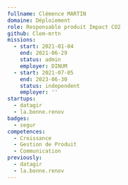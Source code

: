 ```yaml
---
fullname: Clémence MARTIN
domaine: Déploiement
role: Responsable produit Impact CO2
github: Clem-mrtn
missions:
  - start: 2021-01-04
    end: 2021-06-29
    status: admin
    employer: DINUM
  - start: 2021-07-05
    end: 2023-06-30
    status: independent
    employer: ''
startups:
  - datagir
  - la.bonne.renov
badges:
  - segur
competences:
  - Croissance
  - Gestion de Produit
  - Communication
previously:
  - datagir
  - la.bonne.renov
---
```

